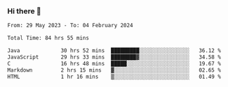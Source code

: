 ### Hi there 👋

<!--START_SECTION:waka-->

```txt
From: 29 May 2023 - To: 04 February 2024

Total Time: 84 hrs 55 mins

Java             30 hrs 52 mins  █████████░░░░░░░░░░░░░░░░   36.12 %
JavaScript       29 hrs 33 mins  ████████▓░░░░░░░░░░░░░░░░   34.58 %
C                16 hrs 48 mins  █████░░░░░░░░░░░░░░░░░░░░   19.67 %
Markdown         2 hrs 15 mins   ▓░░░░░░░░░░░░░░░░░░░░░░░░   02.65 %
HTML             1 hr 16 mins    ▒░░░░░░░░░░░░░░░░░░░░░░░░   01.49 %
```

<!--END_SECTION:waka-->
<!--
**the-beef-calculator/the-beef-calculator** is a ✨ _special_ ✨ repository because its `README.md` (this file) appears on your GitHub profile.

Here are some ideas to get you started:

- 🔭 I’m currently working on ...
- 🌱 I’m currently learning ...
- 👯 I’m looking to collaborate on ...
- 🤔 I’m looking for help with ...
- 💬 Ask me about ...
- 📫 How to reach me: ...
- 😄 Pronouns: ...
- ⚡ Fun fact: ...
-->
